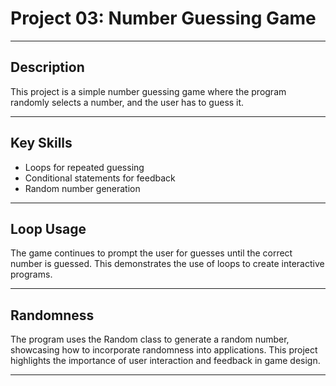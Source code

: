 # Project 03: Number Guessing Game

---

## Description

This project is a simple number guessing game where the program randomly selects a number, and the user has to guess it.

---

## Key Skills

- Loops for repeated guessing
- Conditional statements for feedback
- Random number generation

---

## Loop Usage

The game continues to prompt the user for guesses until the correct number is guessed. This demonstrates the use of loops to create interactive programs.

---

## Randomness

The program uses the Random class to generate a random number, showcasing how to incorporate randomness into applications. This project highlights the importance of user interaction and feedback in game design.

---